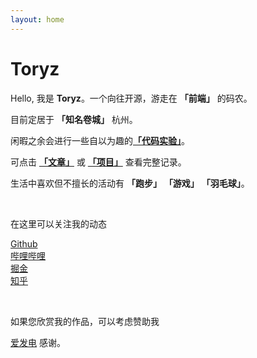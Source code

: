 ```yaml
---
layout: home
---
```


<script setup lang="ts">
import Icon from '.vitepress/theme/components/Icon.vue'
</script>

# Toryz

Hello, 我是 **Toryz**。一个向往开源，游走在 **「前端」** 的码农。

目前定居于 **「知名卷城」** 杭州。

闲暇之余会进行一些自以为趣的[**「代码实验」**](https://toryz-100.netlify.app/)。

可点击 [**「文章」**](/posts) 或 [**「项目」**](/projects) 查看完整记录。

生活中喜欢但不擅长的活动有 **「跑步」** **「游戏」** **「羽毛球」**。

&nbsp;

在这里可以关注我的动态

<p>
  <a href="https://github.com/zhou-tao"><ClientOnly><div i-ri-github-fill /></ClientOnly> Github</a>&nbsp;&nbsp;
  <a href="https://space.bilibili.com/363188441"><ClientOnly><div i-ri-bilibili-fill /></ClientOnly> 哔哩哔哩</a>&nbsp;&nbsp;
  <a href="https://juejin.cn/user/3532106417578552"><ClientOnly><div i-simple-icons-juejin /></ClientOnly> 掘金</a>&nbsp;&nbsp;
  <a href="https://www.zhihu.com/people/guo-fu-di-yi-gua-pi"><ClientOnly><div i-simple-icons-zhihu /></ClientOnly> 知乎</a>
</p>
&nbsp;

如果您欣赏我的作品，可以考虑赞助我 <a href="https://afdian.net/a/toryz/plan"><ClientOnly><div i-carbon-lightning /></ClientOnly>爱发电</a> 感谢。